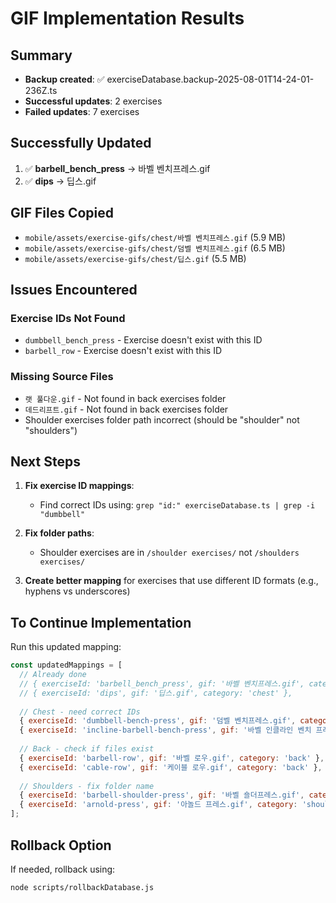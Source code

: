 # GIF Implementation Results

## Summary
- **Backup created**: ✅ exerciseDatabase.backup-2025-08-01T14-24-01-236Z.ts
- **Successful updates**: 2 exercises
- **Failed updates**: 7 exercises

## Successfully Updated
1. ✅ **barbell_bench_press** → 바벨 벤치프레스.gif
2. ✅ **dips** → 딥스.gif

## GIF Files Copied
- `mobile/assets/exercise-gifs/chest/바벨 벤치프레스.gif` (5.9 MB)
- `mobile/assets/exercise-gifs/chest/덤벨 벤치프레스.gif` (6.5 MB)
- `mobile/assets/exercise-gifs/chest/딥스.gif` (5.5 MB)

## Issues Encountered

### Exercise IDs Not Found
- `dumbbell_bench_press` - Exercise doesn't exist with this ID
- `barbell_row` - Exercise doesn't exist with this ID

### Missing Source Files
- `랫 풀다운.gif` - Not found in back exercises folder
- `데드리프트.gif` - Not found in back exercises folder
- Shoulder exercises folder path incorrect (should be "shoulder" not "shoulders")

## Next Steps

1. **Fix exercise ID mappings**:
   - Find correct IDs using: `grep "id:" exerciseDatabase.ts | grep -i "dumbbell"`
   
2. **Fix folder paths**:
   - Shoulder exercises are in `/shoulder exercises/` not `/shoulders exercises/`

3. **Create better mapping** for exercises that use different ID formats (e.g., hyphens vs underscores)

## To Continue Implementation

Run this updated mapping:
```javascript
const updatedMappings = [
  // Already done
  // { exerciseId: 'barbell_bench_press', gif: '바벨 벤치프레스.gif', category: 'chest' },
  // { exerciseId: 'dips', gif: '딥스.gif', category: 'chest' },
  
  // Chest - need correct IDs
  { exerciseId: 'dumbbell-bench-press', gif: '덤벨 벤치프레스.gif', category: 'chest' },
  { exerciseId: 'incline-barbell-bench-press', gif: '바벨 인클라인 벤치 프레스.gif', category: 'chest' },
  
  // Back - check if files exist
  { exerciseId: 'barbell-row', gif: '바벨 로우.gif', category: 'back' },
  { exerciseId: 'cable-row', gif: '케이블 로우.gif', category: 'back' },
  
  // Shoulders - fix folder name
  { exerciseId: 'barbell-shoulder-press', gif: '바벨 숄더프레스.gif', category: 'shoulder' },
  { exerciseId: 'arnold-press', gif: '아놀드 프레스.gif', category: 'shoulder' }
];
```

## Rollback Option
If needed, rollback using:
```bash
node scripts/rollbackDatabase.js
```